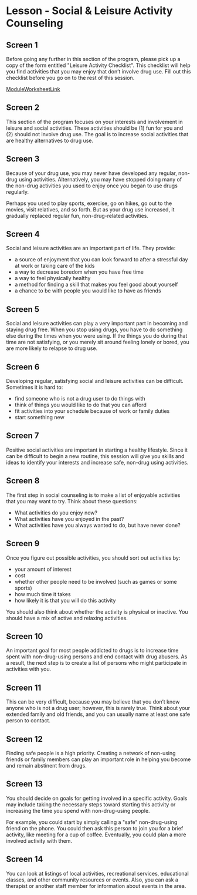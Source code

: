 # Lesson - Social & Leisure Activity Counseling

## Screen 1
Before going any further in this section of the program, please pick up a copy of the form entitled "Leisure Activity Checklist". This checklist will help you find activities that you may enjoy that don’t involve drug use. Fill out this checklist before you go on to the rest of this session.

[ModuleWorksheetLink](LeisureActivityChecklist.pdf)

## Screen 2
This section of the program focuses on your interests and involvement in leisure and social activities. These activities should be (1) fun for you and (2) should not involve drug use. The goal is to increase social activities that are healthy alternatives to drug use.

## Screen 3
Because of your drug use, you may never have developed any regular, non-drug using activities. Alternatively, you may have stopped doing many of the non-drug activities you used to enjoy once you began to use drugs regularly.

Perhaps you used to play sports, exercise, go on hikes, go out to the movies, visit relatives, and so forth. But as your drug use increased, it gradually replaced regular fun, non-drug-related activities.

## Screen 4
Social and leisure activities are an important part of life. They provide:

- a source of enjoyment that you can look forward to after a stressful day at work or taking care of the kids
- a way to decrease boredom when you have free time
- a way to feel physically healthy
- a method for finding a skill that makes you feel good about yourself
- a chance to be with people you would like to have as friends

## Screen 5
Social and leisure activities can play a very important part in becoming and staying drug free. When you stop using drugs, you have to do something else during the times when you were using. If the things you do during that time are not satisfying, or you merely sit around feeling lonely or bored, you are more likely to relapse to drug use.

## Screen 6
Developing regular, satisfying social and leisure activities can be difficult. Sometimes it is hard to:

- find someone who is not a drug user to do things with 
- think of things you would like to do that you can afford
- fit activities into your schedule because of work or family duties
- start something new

## Screen 7
Positive social activities are important in starting a healthy lifestyle. Since it can be difficult to begin a new routine, this session will give you skills and ideas to identify your interests and increase safe, non-drug using activities.

## Screen 8
The first step in social counseling is to make a list of enjoyable activities that you may want to try. Think about these questions:

- What activities do you enjoy now?
- What activities have you enjoyed in the past?
- What activities have you always wanted to do, but have never done?

## Screen 9
Once you figure out possible activities, you should sort out activities by:

- your amount of interest
- cost
- whether other people need to be involved (such as games or some sports)
- how much time it takes
- how likely it is that you will do this activity

You should also think about whether the activity is physical or inactive. You should have a mix of active and relaxing activities.

## Screen 10
An important goal for most people addicted to drugs is to increase time spent with non-drug-using persons and end contact with drug abusers. As a result, the next step is to create a list of persons who might participate in activities with you.

## Screen 11
This can be very difficult, because you may believe that you don’t know anyone who is not a drug user; however, this is rarely true. Think about your extended family and old friends, and you can usually name at least one safe person to contact.

## Screen 12
Finding safe people is a high priority. Creating a network of non-using friends or family members can play an important role in helping you become and remain abstinent from drugs.

## Screen 13
You should decide on goals for getting involved in a specific activity. Goals may include taking the necessary steps toward starting this activity or increasing the time you spend with non-drug-using people.

For example, you could start by simply calling a "safe" non-drug-using friend on the phone. You could then ask this person to join you for a brief activity, like meeting for a cup of coffee. Eventually, you could plan a more involved activity with them.

## Screen 14
You can look at listings of local activities, recreational services, educational classes, and other community resources or events. Also, you can ask a therapist or another staff member for information about events in the area.


